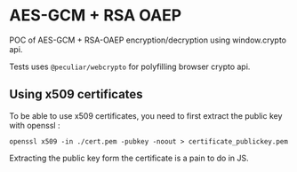 # AES-GCM + RSA OAEP

POC of AES-GCM + RSA-OAEP encryption/decryption using window.crypto api.

Tests uses `@peculiar/webcrypto` for polyfilling browser crypto api.

## Using x509 certificates

To be able to use x509 certificates, you need to first extract the public key with 
openssl :

```shell script
openssl x509 -in ./cert.pem -pubkey -noout > certificate_publickey.pem
```

Extracting the public key form the certificate is a pain to do in JS.
